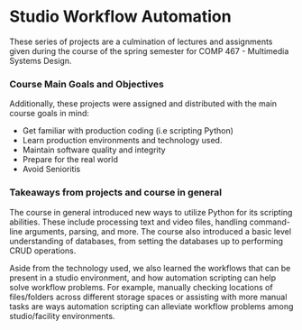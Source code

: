 # Studio Workflow Automation

These series of projects are a culmination of lectures and assignments given during the course of the spring semester for COMP 467 - Multimedia Systems Design.

### Course Main Goals and Objectives
Additionally, these projects were assigned and distributed with the main course goals in mind:

* Get familiar with production coding (i.e scripting Python)
* Learn production environments and technology used.
* Maintain software quality and integrity
* Prepare for the real world
* Avoid Senioritis

### Takeaways from projects and course in general
  The course in general introduced new ways to utilize Python for its scripting abilities. These include processing text and video files, handling command-line arguments, parsing, and more. The course also introduced a basic level understanding of databases, from setting the databases up to performing CRUD operations.<br />
  
  Aside from the technology used, we also learned the workflows that can be present in a studio environment, and how automation scripting can help solve workflow problems. For example, manually checking locations of files/folders across different storage spaces or assisting with more manual tasks are ways automation scripting can alleviate workflow problems among studio/facility environments.
